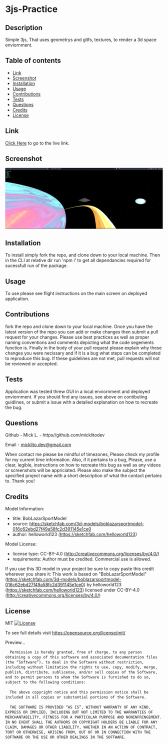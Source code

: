 # 3js-Practice

## Description

Simple 3js, That uses geometrys and gltfs, textures, to render a 3d space enviornment.

## Table of contents

- [ Link ](#link)
- [ Screenshot ](#screenshot)
- [ Installation ](#installation)
- [ Usage ](#usage)
- [ Contributions ](#contributions)
- [ Tests ](#tests)
- [ Questions ](#questions)
- [ Credits ](#credits)
- [ License ](#license)

## Link

[Click Here](https://3js-practice.vercel.app/) to go to the live link.

## Screenshot

![image](/assets/3jspss.png)

## Installation

To install simply fork the repo, and clone down to your local machine. Then in the CLI at relative dir run 'npm i' to get all dependancies required for sucessfull run of the package.

## Usage

To use please see flight instructions on the main screen on deployed application. 

## Contributions

fork the repo and clone down to your local machine. Once you have the latest version of the repo you can add or make changes then submit a pull request for your changes. Please use best practices as well as proper naming conventions and comments depicting what the code segements function is. Finally in the body of your pull request please explain why these changes you were necissary and if it is a bug what steps can be completed to reproduce this bug. If these guidelines are not met, pull requests will not be reviewed or accepted.

## Tests

Application was tested threw GUI in a local enviornment and deployed enviornment. If you should find any issues, see above on contibuting guidlines, or submit a issue with a detailed explanation on how to recreate the bug.

## Questions

Github - Mick L. - https//github.com/micklitodev

Email - micklito.dev@gmail.com

When contact me please be mindful of timezones, Please check my profile for my
current time information. Also, if it pertains to a bug, Please, use a clear,
legible, instructions on how to recreate this bug as well as any videos or
screenshots will be appriciated. Please also make the subject the specified project
name with a short description of what the contact pertains to. Thank you!

## Credits

Model Information:
* title:	BobLazarSportModel
* source:	https://sketchfab.com/3d-models/boblazarsportmodel-016c62ebd27f49a58fc2d391145e1ce0
* author:	helloworld123 (https://sketchfab.com/helloworld123)

Model License:
* license type:	CC-BY-4.0 (http://creativecommons.org/licenses/by/4.0/)
* requirements:	Author must be credited. Commercial use is allowed.

If you use this 3D model in your project be sure to copy paste this credit wherever you share it:
This work is based on "BobLazarSportModel" (https://sketchfab.com/3d-models/boblazarsportmodel-016c62ebd27f49a58fc2d391145e1ce0) by helloworld123 (https://sketchfab.com/helloworld123) licensed under CC-BY-4.0 (http://creativecommons.org/licenses/by/4.0/)
## License

MIT [![License](https://img.shields.io/badge/license-MIT-green)](./LICENSE)

To see full details visit https://opensource.org/license/mit/

Preview...

      Permission is hereby granted, free of charge, to any person obtaining a copy of this software and associated documentation files (the “Software”), to deal in the Software without restriction, including without limitation the rights to use, copy, modify, merge, publish, distribute, sublicense, and/or sell copies of the Software, and to permit persons to whom the Software is furnished to do so, subject to the following conditions:

      The above copyright notice and this permission notice shall be included in all copies or substantial portions of the Software.

      THE SOFTWARE IS PROVIDED “AS IS”, WITHOUT WARRANTY OF ANY KIND, EXPRESS OR IMPLIED, INCLUDING BUT NOT LIMITED TO THE WARRANTIES OF MERCHANTABILITY, FITNESS FOR A PARTICULAR PURPOSE AND NONINFRINGEMENT. IN NO EVENT SHALL THE AUTHORS OR COPYRIGHT HOLDERS BE LIABLE FOR ANY CLAIM, DAMAGES OR OTHER LIABILITY, WHETHER IN AN ACTION OF CONTRACT, TORT OR OTHERWISE, ARISING FROM, OUT OF OR IN CONNECTION WITH THE SOFTWARE OR THE USE OR OTHER DEALINGS IN THE SOFTWARE.
